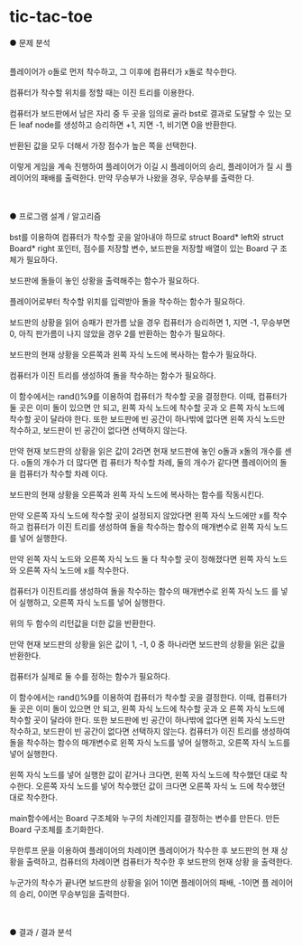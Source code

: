 # tic-tac-toe

● 문제 분석<br><br>

플레이어가 o돌로 먼저 착수하고, 그 이후에 컴퓨터가 x돌로 착수한다.<br><br>
컴퓨터가 착수할 위치를 정할 때는 이진 트리를 이용한다.<br><br>
컴퓨터가 보드판에서 남은 자리 중 두 곳을 임의로 골라 bst로 결과로 도달할 수
있는 모든 leaf node를 생성하고 승리하면 +1, 지면 -1, 비기면 0을 반환한다.<br><br>
반환된 값을 모두 더해서 가장 점수가 높은 쪽을 선택한다.<br><br>
이렇게 게임을 계속 진행하여 플레이어가 이길 시 플레이어의 승리, 플레이어가
질 시 플레이어의 패배를 출력한다. 만약 무승부가 나왔을 경우, 무승부를 출력한
다.<br><br><br>

● 프로그램 설계 / 알고리즘<br><br>
bst를 이용하여 컴퓨터가 착수할 곳을 알아내야 하므로 struct Board* left와 struct
Board* right 포인터, 점수를 저장할 변수, 보드판을 저장할 배열이 있는 Board 구
조체가 필요하다.<br><br>
보드판에 돌들이 놓인 상황을 출력해주는 함수가 필요하다.<br><br>
플레이어로부터 착수할 위치를 입력받아 돌을 착수하는 함수가 필요하다.<br><br>
보드판의 상황을 읽어 승패가 판가름 났을 경우 컴퓨터가 승리하면 1, 지면 -1,
무승부면 0, 아직 판가름이 나지 않았을 경우 2를 반환하는 함수가 필요하다.<br><br>
보드판의 현재 상황을 오른쪽과 왼쪽 자식 노드에 복사하는 함수가 필요하다.<br><br>
컴퓨터가 이진 트리를 생성하여 돌을 착수하는 함수가 필요하다.<br><br>
이 함수에서는 rand()%9를 이용하여 컴퓨터가 착수할 곳을 결정한다. 이때,
컴퓨터가 둘 곳은 이미 돌이 있으면 안 되고, 왼쪽 자식 노드에 착수할 곳과 오
른쪽 자식 노드에 착수할 곳이 달라야 한다. 또한 보드판에 빈 공간이 하나밖에
없다면 왼쪽 자식 노드만 착수하고, 보드판이 빈 공간이 없다면 선택하지 않는다.<br><br>
만약 현재 보드판의 상황을 읽은 값이 2라면 현재 보드판에 놓인 o돌과 x돌의 개수를 센다. o돌의 개수가 더 많다면 컴
퓨터가 착수할 차례, 둘의 개수가 같다면 플레이어의 돌을 컴퓨터가 착수할 차례
이다.<br><br>
보드판의 현재 상황을 오른쪽과 왼쪽 자식 노드에 복사하는 함수를 작동시킨다.<br><br>
 만약 오른쪽 자식 노드에 착수할 곳이 설정되지 않았다면 왼쪽 자식 노드에만
x를 착수하고 컴퓨터가 이진 트리를 생성하여 돌을 착수하는 함수의 매개변수로
왼쪽 자식 노드를 넣어 실행한다.<br><br>
 만약 왼쪽 자식 노드와 오른쪽 자식 노드 둘 다 착수할 곳이 정해졌다면 왼쪽
자식 노드와 오른쪽 자식 노드에 x를 착수한다.<br><br>
컴퓨터가 이진트리를 생성하여 돌을 착수하는 함수의 매개변수로 왼쪽 자식 노드
를 넣어 실행하고, 오른쪽 자식 노드를 넣어 실행한다.<br><br>
위의 두 함수의 리턴값을 더한 값을 반환한다.<br><br>
만약 현재 보드판의 상황을 읽은 값이 1, -1, 0 중 하나라면
보드판의 상황을 읽은 값을 반환한다.<br><br>
컴퓨터가 실제로 둘 수를 정하는 함수가 필요하다.<br><br>
이 함수에서는 rand()%9를 이용하여 컴퓨터가 착수할 곳을 결정한다. 이때,
컴퓨터가 둘 곳은 이미 돌이 있으면 안 되고, 왼쪽 자식 노드에 착수할 곳과 오
른쪽 자식 노드에 착수할 곳이 달라야 한다. 또한 보드판에 빈 공간이 하나밖에
없다면 왼쪽 자식 노드만 착수하고, 보드판이 빈 공간이 없다면 선택하지 않는다.
컴퓨터가 이진 트리를 생성하여 돌을 착수하는 함수의 매개변수로 왼쪽
자식 노드를 넣어 실행하고, 오른쪽 자식 노드를 넣어 실행한다.<br><br>
왼쪽 자식 노드를 넣어 실행한 값이 같거나 크다면, 왼쪽 자식 노드에 착수했던
대로 착수한다. 오른쪽 자식 노드를 넣어 착수했던 값이 크다면 오른쪽 자식 노
드에 착수했던 대로 착수한다.<br><br>
main함수에서는 Board 구조체와 누구의 차례인지를 결정하는 변수를 만든다.
만든 Board 구조체를 초기화한다.<br><br>
무한루프 문을 이용하여 플레이어의 차례이면 플레이어가 착수한 후 보드판의 현
재 상황을 출력하고, 컴퓨터의 차례이면 컴퓨터가 착수한 후 보드판의 현재 상황
을 출력한다.<br><br>
누군가의 착수가 끝나면 보드판의 상황을 읽어 1이면 플레이어의 패배, -1이면 플
레이어의 승리, 0이면 무승부임을 출력한다.<br><br><br>

● 결과 / 결과 분석<br><br>
